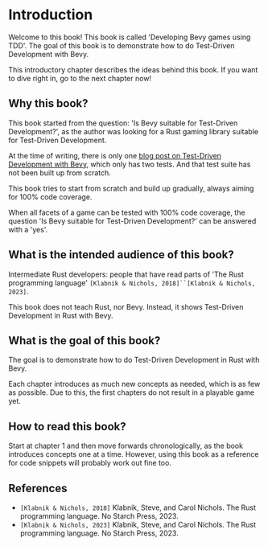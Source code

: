 # Introduction

Welcome to this book!
This book is called 'Developing Bevy games using TDD'.
The goal of this book is to demonstrate how to do Test-Driven Development
with Bevy.

This introductory chapter describes the ideas behind this book.
If you want to dive right in, go to the next chapter now!

## Why this book?

This book started from the question: 'Is Bevy suitable for Test-Driven Development?',
as the author was looking for a Rust gaming library
suitable for Test-Driven Development.

At the time of writing, there is only one [blog post on Test-Driven Development with Bevy](https://edgardocarreras.com/blog/tdd-in-rust-game-engine-bevy/),
which only has two tests. And that test suite has not been
built up from scratch.

This book tries to start from scratch and build up gradually,
always aiming for 100% code coverage.

When all facets of a game can be tested with 100% code coverage,
the question 'Is Bevy suitable for Test-Driven Development?'
can be answered with a 'yes'.

## What is the intended audience of this book?

Intermediate Rust developers: people that have read parts of
'The Rust programming language' `[Klabnik & Nichols, 2018]``[Klabnik & Nichols, 2023]`.

This book does not teach Rust, nor Bevy.
Instead, it shows Test-Driven Development in Rust with Bevy.

## What is the goal of this book?

The goal is to demonstrate how to do Test-Driven Development
in Rust with Bevy.

Each chapter introduces as much new concepts as needed,
which is as few as possible.
Due to this, the first chapters do not result in a playable game yet.

## How to read this book?

Start at chapter 1 and then move
forwards chronologically,
as the book introduces concepts one at a time.
However, using this book as a reference for code snippets will
probably work out fine too.

## References

- `[Klabnik & Nichols, 2018]` Klabnik, Steve, and Carol Nichols.
  The Rust programming language. No Starch Press, 2023.
- `[Klabnik & Nichols, 2023]` Klabnik, Steve, and Carol Nichols.
  The Rust programming language. No Starch Press, 2023.
